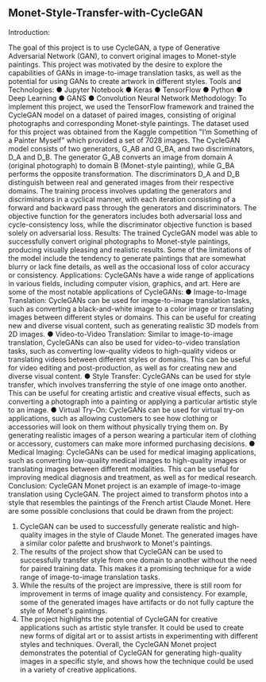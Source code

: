 ## Monet-Style-Transfer-with-CycleGAN

Introduction:

The goal of this project is to use CycleGAN, a type of Generative Adversarial Network (GAN), to
convert original images to Monet-style paintings. This project was motivated by the desire to
explore the capabilities of GANs in image-to-image translation tasks, as well as the potential for
using GANs to create artwork in different styles.
Tools and Technologies:
● Jupyter Notebook
● Keras
● TensorFlow
● Python
● Deep Learning
● GANS
● Convolution Neural Network
Methodology:
To implement this project, we used the TensorFlow framework and trained the CycleGAN model
on a dataset of paired images, consisting of original photographs and corresponding
Monet-style paintings. The dataset used for this project was obtained from the Kaggle
competition "I’m Something of a Painter Myself" which provided a set of 7028 images.
The CycleGAN model consists of two generators, G_AB and G_BA, and two discriminators,
D_A and D_B. The generator G_AB converts an image from domain A (original photograph) to
domain B (Monet-style painting), while G_BA performs the opposite transformation. The
discriminators D_A and D_B distinguish between real and generated images from their
respective domains.
The training process involves updating the generators and discriminators in a cyclical manner,
with each iteration consisting of a forward and backward pass through the generators and
discriminators. The objective function for the generators includes both adversarial loss and
cycle-consistency loss, while the discriminator objective function is based solely on adversarial
loss.
Results:
The trained CycleGAN model was able to successfully convert original photographs to
Monet-style paintings, producing visually pleasing and realistic results. Some of the limitations
of the model include the tendency to generate paintings that are somewhat blurry or lack fine
details, as well as the occasional loss of color accuracy or consistency.
Applications:
CycleGANs have a wide range of applications in various fields, including computer vision,
graphics, and art. Here are some of the most notable applications of CycleGANs:
● Image-to-Image Translation: CycleGANs can be used for image-to-image translation
tasks, such as converting a black-and-white image to a color image or translating images
between different styles or domains. This can be useful for creating new and diverse
visual content, such as generating realistic 3D models from 2D images.
● Video-to-Video Translation: Similar to image-to-image translation, CycleGANs can also
be used for video-to-video translation tasks, such as converting low-quality videos to
high-quality videos or translating videos between different styles or domains. This can be
useful for video editing and post-production, as well as for creating new and diverse
visual content.
● Style Transfer: CycleGANs can be used for style transfer, which involves transferring
the style of one image onto another. This can be useful for creating artistic and creative
visual effects, such as converting a photograph into a painting or applying a particular
artistic style to an image.
● Virtual Try-On: CycleGANs can be used for virtual try-on applications, such as allowing
customers to see how clothing or accessories will look on them without physically trying
them on. By generating realistic images of a person wearing a particular item of clothing
or accessory, customers can make more informed purchasing decisions.
● Medical Imaging: CycleGANs can be used for medical imaging applications, such as
converting low-quality medical images to high-quality images or translating images
between different modalities. This can be useful for improving medical diagnosis and
treatment, as well as for medical research.
Conclusion:
CycleGAN Monet project is an example of image-to-image translation using CycleGAN. The
project aimed to transform photos into a style that resembles the paintings of the French artist
Claude Monet. Here are some possible conclusions that could be drawn from the project:
1. CycleGAN can be used to successfully generate realistic and high-quality images in the
style of Claude Monet. The generated images have a similar color palette and brushwork
to Monet's paintings.
2. The results of the project show that CycleGAN can be used to successfully transfer style
from one domain to another without the need for paired training data. This makes it a
promising technique for a wide range of image-to-image translation tasks.
3. While the results of the project are impressive, there is still room for improvement in
terms of image quality and consistency. For example, some of the generated images
have artifacts or do not fully capture the style of Monet's paintings.
4. The project highlights the potential of CycleGAN for creative applications such as artistic
style transfer. It could be used to create new forms of digital art or to assist artists in
experimenting with different styles and techniques.
Overall, the CycleGAN Monet project demonstrates the potential of CycleGAN for generating
high-quality images in a specific style, and shows how the technique could be used in a variety
of creative applications.
